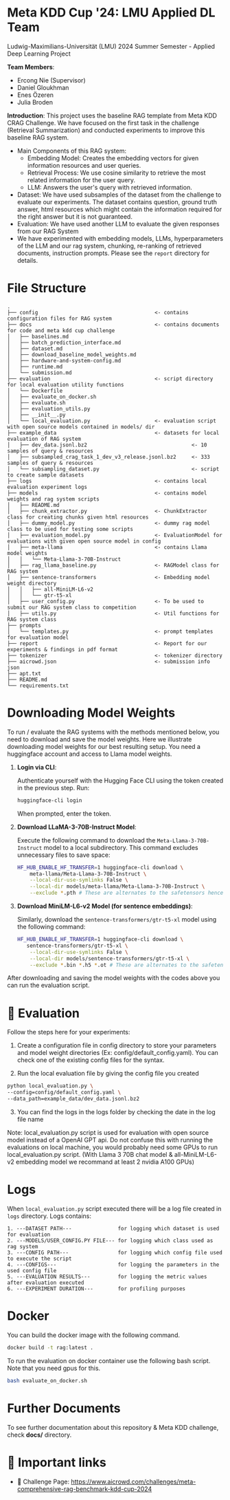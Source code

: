 # Meta KDD Cup '24: LMU Applied DL Team

Ludwig-Maximilians-Universität (LMU) 2024 Summer Semester - Applied Deep Learning Project

**Team Members**:

- Ercong Nie (Supervisor)
- Daniel Gloukhman
- Enes Özeren
- Julia Broden

**Introduction**:
This project uses the baseline RAG template from Meta KDD CRAG Challenge. We have focused on the first task in the challenge (Retrieval Summarization) and conducted experiments to improve this baseline RAG system.

- Main Components of this RAG system:
  - Embedding Model: Creates the embedding vectors for given information resources and user queries.
  - Retrieval Process: We use cosine similarity to retrieve the most related information for the user query.
  - LLM: Answers the user's query with retrieved information.
- Dataset: We have used subsamples of the dataset from the challenge to evaluate our experiments. The dataset contains question, ground truth answer, html resources which might contain the information required for the right answer but it is not guaranteed.
- Evaluation: We have used another LLM to evaluate the given responses from our RAG System
- We have experimented with embedding models, LLMs, hyperparameters of the LLM and our rag system, chunking, re-ranking of retrieved documents, instruction prompts. Please see the `report` directory for details.

# File Structure

```
.
├── config                                      <- contains configuration files for RAG system
├── docs                                        <- contains documents for code and meta kdd cup challenge
│   ├── baselines.md
│   ├── batch_prediction_interface.md
│   ├── dataset.md
│   ├── download_baseline_model_weights.md
│   ├── hardware-and-system-config.md
│   ├── runtime.md
│   └── submission.md
├── evaluation                                  <- script directory for local evaluation utility functions
│   └── Dockerfile
│   ├── evaluate_on_docker.sh
│   ├── evaluate.sh
│   ├── evaluation_utils.py
│   ├── __init__.py
│   └── local_evaluation.py                     <- evaluation script with open source models contained in models/ dir
├── example_data                                <- datasets for local evaluation of RAG system
│   ├── dev_data.jsonl.bz2                                  <- 10 samples of query & resources
│   ├── subsampled_crag_task_1_dev_v3_release.jsonl.bz2     <- 333 samples of query & resources
│   └── subsampling_dataset.py                              <- script to create sample datasets
├── logs                                        <- contains local evaluation experiment logs
├── models                                      <- contains model weights and rag system scripts
│   ├── README.md
│   ├── chunk_extractor.py                      <- ChunkExtractor class for creating chunks given html resources
│   ├── dummy_model.py                          <- dummy rag model class to be used for testing some scripts
│   ├── evaluation_model.py                     <- EvaluationModel for evaluations with given open source model in config
│   ├── meta-llama                              <- contains Llama model weights
│   │   └── Meta-Llama-3-70B-Instruct
│   ├── rag_llama_baseline.py                   <- RAGModel class for RAG system
│   ├── sentence-transformers                   <- Embedding model weight directory
│   │   ├── all-MiniLM-L6-v2
│   │   └── gtr-t5-xl
│   ├── user_config.py                          <- To be used to submit our RAG system class to competition
│   ├── utils.py                                <- Util functions for RAG system class
├── prompts
│   └── templates.py                            <- prompt templates for evaluation model
├── report                                      <- Report for our experiments & findings in pdf format
├── tokenizer                                   <- tokenizer directory
├── aicrowd.json                                <- submission info json
├── apt.txt
├── README.md
└── requirements.txt
```

# Downloading Model Weights

To run / evaluate the RAG systems with the methods mentioned below, you need to download and save the model weights.
Here we illustrate downloading model weights for our best resulting setup.
You need a huggingface account and access to Llama model weights.

1. **Login via CLI**:

   Authenticate yourself with the Hugging Face CLI using the token created in the previous step. Run:

   ```bash
   huggingface-cli login
   ```

   When prompted, enter the token.

2. **Download LLaMA-3-70B-Instruct Model**:

   Execute the following command to download the `Meta-Llama-3-70B-Instruct` model to a local subdirectory. This command excludes unnecessary files to save space:

   ```bash
   HF_HUB_ENABLE_HF_TRANSFER=1 huggingface-cli download \
       meta-llama/Meta-Llama-3-70B-Instruct \
       --local-dir-use-symlinks False \
       --local-dir models/meta-llama/Meta-Llama-3-70B-Instruct \
       --exclude *.pth # These are alternates to the safetensors hence not needed
   ```

3. **Download MiniLM-L6-v2 Model (for sentence embeddings)**:

   Similarly, download the `sentence-transformers/gtr-t5-xl` model using the following command:

   ```bash
   HF_HUB_ENABLE_HF_TRANSFER=1 huggingface-cli download \
      sentence-transformers/gtr-t5-xl \
       --local-dir-use-symlinks False \
       --local-dir models/sentence-transformers/gtr-t5-xl \
       --exclude *.bin *.h5 *.ot # These are alternates to the safetensors hence not needed
   ```

After downloading and saving the model weights with the codes above you can run the evaluation script.

# 📏 Evaluation

Follow the steps here for your experiments:

1. Create a configuration file in config directory to store your parameters and model weight directories (Ex: config/default_config.yaml). You can check one of the existing config files for the syntax.

2. Run the local evaluation file by giving the config file you created

```bash
python local_evaluation.py \
--config=config/default_config.yaml \
--data_path=example_data/dev_data.jsonl.bz2
```

3. You can find the logs in the logs folder by checking the date in the log file name

Note: local_evaluation.py script is used for evaluation with open source model instead of a OpenAI GPT api. Do not confuse this with running the evaluations on local machine, you would probably need some GPUs to run local_evaluation.py script. (With Llama 3 70B chat model & all-MiniLM-L6-v2 embedding model we recommand at least 2 nvidia A100 GPUs)

# Logs

When `local_evaluation.py` script executed there will be a log file created in `logs` directory.
Logs contains:

```
1. ---DATASET PATH---               for logging which dataset is used for evaluation
2. ---MODELS/USER_CONFIG.PY FILE--- for logging which class used as rag system
3. ---CONFIG PATH---                for logging which config file used to execute the script
4. ---CONFIGS---                    for logging the parameters in the used config file
5. ---EVALUATION RESULTS---         for logging the metric values after evaluation executed
6. ---EXPERIMENT DURATION---        for profiling purposes
```

# Docker

You can build the docker image with the following command.

```bash
docker build -t rag:latest .
```

To run the evaluation on docker container use the following bash script. Note that you need gpus for this.

```bash
bash evaluate_on_docker.sh
```

# Further Documents

To see further documentation about this repository & Meta KDD challenge, check **docs/** directory.

# 📎 Important links

- 💪 Challenge Page: https://www.aicrowd.com/challenges/meta-comprehensive-rag-benchmark-kdd-cup-2024
